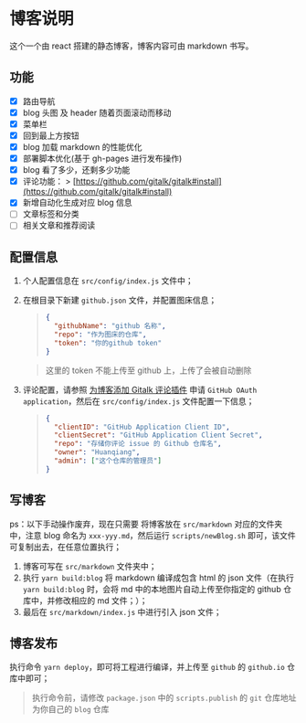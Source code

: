 # 博客说明

这个一个由 react 搭建的静态博客，博客内容可由 markdown 书写。

## 功能

- [x] 路由导航
- [x] blog 头图 及 header 随着页面滚动而移动
- [x] 菜单栏
- [x] 回到最上方按钮
- [x] blog 加载 markdown 的性能优化
- [x] 部署脚本优化(基于 gh-pages 进行发布操作)
- [x] blog 看了多少，还剩多少功能
- [x] 评论功能： > [https://github.com/gitalk/gitalk#install](https://github.com/gitalk/gitalk#install)
- [x] 新增自动化生成对应 blog 信息
- [ ] 文章标签和分类
- [ ] 相关文章和推荐阅读

## 配置信息

1. 个人配置信息在 `src/config/index.js` 文件中；
2. 在根目录下新建 `github.json` 文件，并配置图床信息；

   > ```json
   > {
   >   "githubName": "github 名称",
   >   "repo": "作为图床的仓库",
   >   "token": "你的github token"
   > }
   > ```

   > 这里的 token 不能上传至 github 上，上传了会被自动删除

3. 评论配置，请参照 [为博客添加 Gitalk 评论插件](https://zhuanlan.zhihu.com/p/81270400) 申请 `GitHub OAuth application`，然后在 `src/config/index.js` 文件配置一下信息；

   > ```json
   > {
   >   "clientID": "GitHub Application Client ID",
   >   "clientSecret": "GitHub Application Client Secret",
   >   "repo": "存储你评论 issue 的 Github 仓库名",
   >   "owner": "Huanqiang",
   >   "admin": ["这个仓库的管理员"]
   > }
   > ```

## 写博客

ps：以下手动操作废弃，现在只需要 将博客放在 `src/markdown` 对应的文件夹中，注意 blog 命名为 `xxx-yyy.md`，然后运行 `scripts/newBlog.sh` 即可，该文件可复制出去，在任意位置执行；

1. 博客可写在 `src/markdown` 文件夹中；
2. 执行 `yarn build:blog` 将 markdown 编译成包含 html 的 json 文件（在执行 `yarn build:blog` 时，会将 md 中的本地图片自动上传至你指定的 github 仓库中，并修改相应的 md 文件；）；
3. 最后在 `src/markdown/index.js` 中进行引入 json 文件；

## 博客发布

执行命令 `yarn deploy`，即可将工程进行编译，并上传至 `github` 的 `github.io` 仓库中即可；

> 执行命令前，请修改 `package.json` 中的 `scripts.publish` 的 `git` 仓库地址为你自己的 `blog` 仓库
